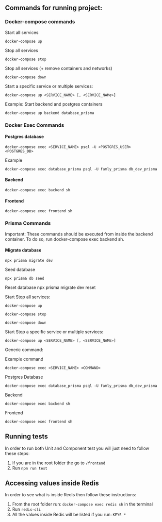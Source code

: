 ## Commands for running project:

### Docker-compose commands

Start all services

```
docker-compose up

```

Stop all services

```
docker-compose stop
```

Stop all services (+ remove containers and networks)

```
docker-compose down
```

Start a specific service or multiple services:

```
docker-compose up <SERVICE_NAME> [, <SERVICE_NAMe>]
```

Example: Start backend and postgres containers

```
docker-compose up backend database_prisma
```

### Docker Exec Commands

#### Postgres database

```
docker-compose exec <SERVICE_NAME> psql -U <POSTGRES_USER> <POSTGRES_DB>
```

Example

```
docker-compose exec database_prisma psql -U famly_prisma db_dev_prisma
```

#### Backend

```
docker-compose exec backend sh
```

#### Frontend

```
docker-compose exec frontend sh
```

### Prisma Commands

Important: These commands should be executed from inside the backend container. To do so, run docker-compose exec backend sh.

#### Migrate database

```
npx prisma migrate dev
```

Seed database

```
npx prisma db seed
```

Reset database
npx prisma migrate dev reset

Start Stop all services:

```
docker-compose up
```

```
docker-compose stop
```

```
docker-compose down
```

Start Stop a specific service or multiple services:

```
docker-compose up <SERVICE_NAME> [, <SERVICE_NAME>]
```

Generic command:

Example command

```
docker-compose exec <SERVICE_NAME> <COMMAND>
```

Postgres Database

```
docker-compose exec database_prisma psql -U famly_prisma db_dev_prisma
```

Backend

```
docker-compose exec backend sh
```

Frontend

```
docker-compose exec frontend sh
```

## Running tests

In order to run both Unit and Component test you will just need to follow these steps:

1. If you are in the root folder the go to `/frontend`
2. Run `npm run test`

## Accessing values inside Redis

In order to see what is inside Redis then follow these instructions:

1. From the root folder run: `docker-compose exec redis sh` in the terminal
2. Run `redis-cli`
3. All the values inside Redis will be listed if you run: `KEYS *`
